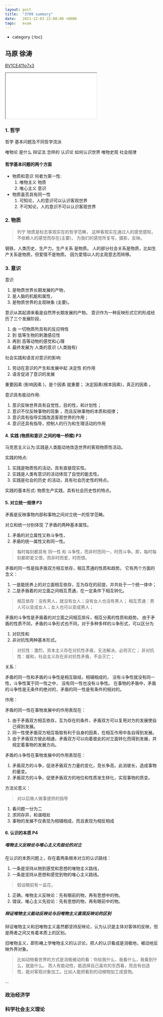 ```yaml
---
layout: post
title:  "3709 summary"
date:   2021-12-03 22:00:00 +0800
tags:   exam
---
```


* category
{:toc}


## 马原 徐涛

[BV1CE411o7x3](https://www.bilibili.com/video/BV1CE411o7x3)

<iframe class="video" src="//player.bilibili.com/player.html?bvid=BV1CE411o7x3&page=1&high_quality=1&danmaku=0" allowfullscreen> </iframe>

### 1. 哲学
哲学 基本问题及不同哲学流派

唯物论 是什么
辩证法 怎样的
认识论 如何认识世界
唯物史观 社会规律

#### 哲学基本问题的两个方面
- 物质和意识 何者为第一性:
  1. 唯物主义 物质
  2. 唯心主义 意识
- 物质虽否具有同一性
  1. 可知论，人的意识可以认识客观世界
  2. 不可知论，人的意识不可以认识客观世界

### 2. 物质

> 列宁
物质是标志客观实在的哲学范畴，
这种客观实在通过人的感觉感知，
不依赖人的感觉而存在(主要)，
为我们的感觉所复写，摄影，反映。

钢铁，人类历史，生产力，生产关系 是物质。
人的部分社会关系是物质，比如生产关系是物质，但爱情不是物质。
因为爱情以人的主观意志而转移。

### 3. 意识

意识
1. 是物质世界长期发展的产物，
2. 是人脑的机能和属性，
2. 是物质世界的主观映象 (主要)。

意识从其起源来看是自然界长期发展的产物。
意识作为一种反映形式它的形成经历了三个发展阶段，
1. 由 一切物质所具有的反应特性
2. 到 低等生物的刺激感应性
3. 再到 高等动物的感觉和心理
4. 最终发展为 人类的意识 (人类独有)

社会实践和语言对意识的影响:
1. 劳动在意识的产生和发展中起 决定性 的作用
2. 语言促进了意识的发展

重要因素 (影响因素 )，是个因素 就重要；
决定因素(根本因素)，真正的因素 。

意识具有能动作用:
1. 意识反映世界具有自觉性，目的性，和计划性；
2. 意识不仅反映事物的现象 ，而且反映事物的本质和规律；
3. 意识具有指导实践改造客观世界的作用；
4. 意识还具有指导，控制人的行为和生理活动的作用


#### 4. 实践 (物质和意识 之间的唯一桥樑) P3

马克思主义认为:实践是人类能动地改造世界的客观物质性活动。

实践的特点:
1. 实践是物质性的活动，具有直接现实性。
2. 实践是人类有意识的活动体现了自觉的能去性。
3. 实践是社会的历史 的活动，具有社会历史性的特点。

实践的基本形式:
物质生产实践，具有社会历史性的特点。

#### 5. 对立统一规律 P3

矛盾是反映事物内部和事物之间对立统一的哲学范畴。

对立和统一分别体现 了矛盾的两种基本属性。
1. 矛盾的对立属性又称斗争性，
2. 矛盾的统一属性又称同一性。

> 每时每刻都具有 同一性 和 斗争性，而非时而同一，时而斗争。即，每时每刻都即爱又恨，而非时而爱，时而恨。

矛盾的同一性是指矛盾双方相互依存，相互贯通的性质和趋势。
它有丙个方面的含义：
1. 一是能抚养上的对立面相互依存，互为存在的前提，并共处于一个统一体中；
2. 二是矛盾着的对立面之间相互贯通，在一定条件下相互转化。

> 相互依存：没有男人，就没有女人；没有女人也没有男人；
> 相互贯通：男人可以变成女人；女人也可以变成男人；

矛盾的斗争性是矛盾着的对立面之间相互排斥，相互分离的性质和趋势。
由于矛盾的性质不同，矛盾的斗争形式也不同，对于多种多样的斗争形式，可以区分为
1. 对抗性和
2. 非对抗性两种基本形式。

> 对抗性：激烈，资本主义存在对抗性矛盾，无法解决，必将灭亡；
> 非对抗性：缓和，社会主义存在非对抗性矛盾，不会灭亡；


关系：

矛盾的同一性和矛盾的斗争性是相互联结，相辅相成的，
没有斗争性就没有同一性，斗争性寓于同一性之中，
没有同一性也没有斗争性。
在事物的矛盾中，矛盾的斗争性是无条件的绝对的，矛盾的同一性是有条件的相对的。

作用：

矛盾的同一性在事物发展中的作用表现在：
1. 由于矛盾双方相互依存，互为存在的条件，矛盾双方可以复用对方的发展使自己得到发展。
2. 同一性使矛盾双方相互吸取有利于自身的因素，在相互作用中各自得到发展。
3. 由于矛盾双方彼此相通，矛盾双方可以向着彼此的对立面转化而得到发展，并规定着事物的发展方向。

矛盾的斗争性在事物发展中的作用表现在：
1. 矛盾双方的斗争，促进矛盾双方力量的变化，竞长争高，此消彼长，造成事物的量变。
2. 矛盾双方的斗争，促使矛盾双方的地位和性质发生转化，实现事物的质变。

方法论意义：

> 对以后做人做事提供的指导

1. 看问题一分为二
2. 求同存异，和谐相处
3. 事物的发展不仅表现为相辅相成，而且表现为相反相成

#### 6. 认识的本质 P4

##### 唯物主义反映论与唯心主义先验论的对立

在认识的本质问题上，存在着两条根本对立的认识路线：
1. 一条是坚持从物到感觉和思想的唯物主义路线，
2. 一条是坚持从思想和感觉到物的唯心主义路线。

> 假设眼前有一盆花，
1. 正确，唯物主义反映论：先有眼前的物，再有思想中的物。
2. 错误，唯心主义先验论：先有思想的物，再有眼前中的物。


##### 辩证唯物主义能动反映论与旧唯物主义直观反映论的区别

辩证唯物主义和旧唯物主义虽然都坚持反映论，认为认识是主体对客体的反映，但是两者之间又有着本质上的区别。

旧唯物主义，即形崦上学唯物主义的认识论，把人的认识看成是消极地，被动地反映外界对象。

> 比如动物看世界的方式是消极被动的看：你给我什么，我看什么，我看到什么，就是什么。
而人有能动性，能选择自己喜欢的东西看，而且有创造性，能对客观对象加工。比如人能把看到的动植物加工成食物。


...


### 政治经济学
### 科学社会主义理论









